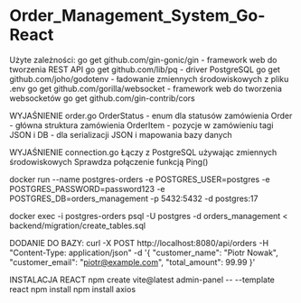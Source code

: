 # Order_Management_System_Go-React


Użyte zależności:
go get github.com/gin-gonic/gin         - framework web do tworzenia REST API
go get github.com/lib/pq                - driver PostgreSQL
go get github.com/joho/godotenv         - ładowanie zmiennych środowiskowych z pliku .env
go get github.com/gorilla/websocket     - framework web do tworzenia websocketów
go get github.com/gin-contrib/cors




WYJAŚNIENIE     order.go
OrderStatus - enum dla statusów zamówienia
Order - główna struktura zamówienia
OrderItem - pozycje w zamówieniu
tagi JSON i DB - dla serializacji JSON i mapowania bazy danych

WYJAŚNIENIE     connection.go
Łączy z PostgreSQL używając zmiennych środowiskowych
Sprawdza połączenie funkcją Ping()



docker run --name postgres-orders -e POSTGRES_USER=postgres -e POSTGRES_PASSWORD=password123 -e POSTGRES_DB=orders_management -p 5432:5432 -d postgres:17


docker exec -i postgres-orders psql -U postgres -d orders_management < backend/migration/create_tables.sql

DODANIE DO BAZY:
curl -X POST http://localhost:8080/api/orders   -H "Content-Type: application/json"   -d '{
    "customer_name": "Piotr Nowak",
    "customer_email": "piotr@example.com",
    "total_amount": 99.99
}'



INSTALACJA REACT
npm create vite@latest admin-panel -- --template react
npm install
npm install axios